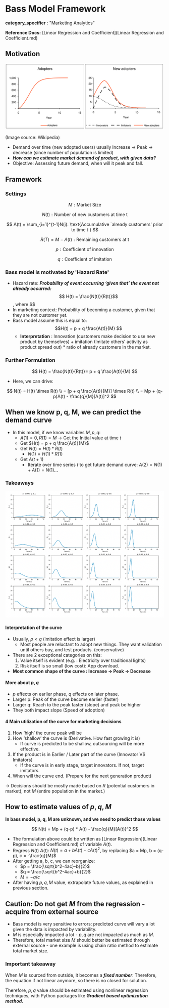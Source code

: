 # Bass Model Framework

**category_specifier** : "Marketing Analytics"

**Reference Docs:** [Linear Regression and Coefficient](Linear Regression and Coefficient.md)

## **Motivation**

![Bass_model](../images/bass_model.png)

(Image source: Wikipedia)

* Demand over time (new adopted users) usually Increase → Peak → decrease (since number of population is limited)
* ***How can we estimate market demand of product, with given data?***
* Objective: Assessing future demand, when will it peak and fall.

## **Framework**

### **Settings**

$$ M: \text{Market Size} $$

$$ N(t): \text{Number of new customers at time t}  $$ 

$$ A(t) = \sum_{i=1}^{t-1}N(i): \text{Accumulative `already customers' prior to time t }  $$ 

$$ R(T) = M - A(t): \text{Remaining customers at t} $$

$$ p : \text{Coefficient of innovation} $$ 

$$ q: \text{Coefficient of imitation} $$ 

### **Bass model is motivated by 'Hazard Rate'**

* Hazard rate: ***Probability of event occurring ‘given that’ the event not already occurred:***
  $$ H(t) = \frac{N(t)}{R(t)}$$, where $$
* In marketing context: Probability of becoming a customer, given that they are not customer yet.
* Bass model assume this is equal to:
  $$H(t)  = p + q \frac{A(t)}{M} $$
  * **Interpretation** : Innovation (customers make decision to use new product by themselves) + imitation (Imitate others' activity as product spread out) * ratio of already customers in the market. 

### Further Formulation

$$ H(t) = \frac{N(t)}{R(t)}= p + q \frac{A(t)}{M} $$ 

* Here, we can drive:

$$
N(t) = H(t) \times R(t) \\
= [p + q \frac{A(t)}{M}] \times R(t) \\
= Mp + (q-p)A(t) - \frac{q}{M}[A(t)]^2
$$

## **When we know p, q, M, we can predict the demand curve**

- In this model, if we know variables $M, p, q$:
  - $A(1) = 0, R(1) = M$ → Get the Initial value at time $t$
  - Get $H(t) = p + q \frac{A(t)}{M}$
  - Get $N(t) = H(t) * R(t)$
    - $N(1) = H(1) * R(1)$
  - Get $A(t+1)$
    - Iterate over time series $t$ to get future demand curve: $A(2) = N(1) + A(1) = N(1)...$

### **Takeaways**

![p_q_curve](../images/p_q_curve.png)

#### **Interpretation of the curve**

- Usually, $p < q$ (imitation effect is larger)
  - Most people are reluctant to adopt new things. They want validation until others buy, and test products. (conservative)
- There are 2 exceptional categories on this:
  1. Value itself is evident (e.g. : Electricity over traditional lights)
  2. Risk itself is so small (low cost): App download.
- **Most common shape of the curve : Increase → Peak → Decrease**

#### **More about $p, q$**

- $p$ effects on earlier phase, $q$ effects on later phase.
- Larger p: Peak of the curve become earlier (faster)
- Larger q: Reach to the peak faster (slope) and peak be higher
- They both impact slope (Speed of adoption)

#### **4 Main utilization of the curve for marketing decisions**

1. How ‘high’ the curve peak will be
2. How ‘shallow’ the curve is (Derivative. How fast growing it is)
   * If curve is predicted to be shallow, outsourcing will be more effective.
3. If the product is in Earlier / Later part of the curve (Innovator VS Imitators)
   * If the curve is in early stage, target innovators. If not, target imitators.
4. When will the curve end. (Prepare for the next generation product)

→ Decisions should be mostly made based on $R$ (potential customers in market), not $M$ (entire population in the market.)

## **How to estimate values of $p, q, M$**

**In bass model, p, q, M are unknown, and we need to predict those values**

$$ N(t) = Mp + (q-p) * A(t) - \frac{q}{M}[A(t)]^2 $$

* The formulation above could be written as [Linear Regression](Linear Regression and Coefficient.md) of variable $A(t)$.
* Regress $N(t) ~ A(t)$: $N(t) = a + bA(t) + cA(t)^2$, by replacing $a = Mp, b = (q-p), c = -\frac{q}{M}$
* After getting a, b, c, we can reorganize:
  - $p = \frac{\sqrt{b^2-4ac}-b}{2}$
  - $q = \frac{\sqrt{b^2-4ac}+b}{2}$
  - $M = -q/c$
* After having $p, q, M$ value, extrapolate future values, as explained in previous section.

## **Caution: Do not get $M$ from the regression - acquire from external source**

* Bass model is very sensitive to errors: predicted curve will vary a lot given the data is impacted by variability.
* $M$ is especially impacted a lot - $p, q$ are not impacted as much as $M$.
* Therefore, total market size $M$ should better be estimated through external source - one example is using chain ratio method to estimate total market size.

### **Important takeaway**

When $M$ is sourced from outside, it becomes a ***fixed number***. Therefore, the equation if not linear anymore, so there is no closed for solution. 

Therefore, $p, q$ value should be estimated using nonlinear regression techniques, with Python packages like ***Gradient based optimization method.*** 
